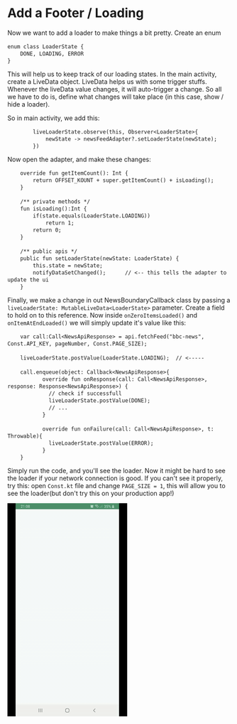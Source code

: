 # Add a Footer / Loading
Now we want to add a loader to make things a bit pretty. Create an enum
```
enum class LoaderState {
    DONE, LOADING, ERROR
}
```

This will help us to keep track of our loading states.
In the main activity, create a LiveData<LoaderState> object. LiveData helps us with some trigger stuffs.
Whenever the liveData value changes, it will auto-trigger a change. So all we have to do is, define what
changes will take place (in this case, show / hide a loader).

So in main activity, we add this:
```
        liveLoaderState.observe(this, Observer<LoaderState>{
            newState -> newsFeedAdapter?.setLoaderState(newState);
        })
```

Now open the adapter, and make these changes:
```
    override fun getItemCount(): Int {
        return OFFSET_KOUNT + super.getItemCount() + isLoading();
    }

    /** private methods */
    fun isLoading():Int {
        if(state.equals(LoaderState.LOADING))
            return 1;
        return 0;
    }

    /** public apis */
    public fun setLoaderState(newState: LoaderState) {
        this.state = newState;
        notifyDataSetChanged();      // <-- this tells the adapter to update the ui
    }
```

Finally, we make a change in out NewsBoundaryCallback class by passing a `liveLoaderState: MutableLiveData<LoaderState>`
parameter. Create a field to hold on to this reference. Now inside `onZeroItemsLoaded()` and `onItemAtEndLoaded()`
we will simply update it's value like this:

```
    var call:Call<NewsApiResponse> = api.fetchFeed("bbc-news", Const.API_KEY, pageNumber, Const.PAGE_SIZE);

    liveLoaderState.postValue(LoaderState.LOADING);  // <-----

    call.enqueue(object: Callback<NewsApiResponse>{
           override fun onResponse(call: Call<NewsApiResponse>, response: Response<NewsApiResponse>) {
             // check if successfull
             liveLoaderState.postValue(DONE);
             // ...
           }

           override fun onFailure(call: Call<NewsApiResponse>, t: Throwable){
             liveLoaderState.postValue(ERROR);
           }
    }
```

Simply run the code, and you'll see the loader. Now it might be hard to see the loader if your network
connection is good. If you can't see it properly, try this: open `Const.kt` file and change `PAGE_SIZE = 1`,
this will allow you to see the loader(but don't try this on your production app!)

![footer-loadig](footer-loading.gif)